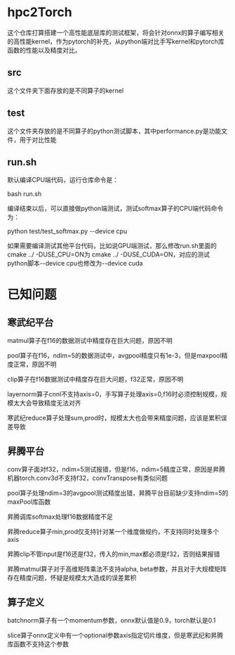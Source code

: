 # hpc2Torch
这个仓库打算搭建一个高性能底层库的测试框架，将会针对onnx的算子编写相关的高性能kernel，作为pytorch的补充，从python端对比手写kernel和pytorch库函数的性能以及精度对比。

## src
这个文件夹下面存放的是不同算子的kernel

## test
这个文件夹存放的是不同算子的python测试脚本，其中performance.py是功能文件，用于对比性能

## run.sh
默认编译CPU端代码，运行仓库命令是：

bash run.sh

编译结束以后，可以直接做python端测试，测试softmax算子的CPU端代码命令为：

python test/test_softmax.py --device cpu

如果需要编译测试其他平台代码，比如说GPU端测试，那么修改run.sh里面的cmake ../ -DUSE_CPU=ON为 cmake ../ -DUSE_CUDA=ON，对应的测试python脚本--device cpu也修改为--device cuda

# 已知问题

## 寒武纪平台
matmul算子在f16的数据测试中精度存在巨大问题，原因不明

pool算子在f16，ndim=5的数据测试中，avgpool精度只有1e-3，但是maxpool精度正常，原因不明

clip算子在f16数据测试中精度存在巨大问题，f32正常，原因不明

layernorm算子cnnl不支持axis=0，手写算子处理axis=0,f16时必须控制规模，规模太大会导致精度无法对齐

寒武纪reduce算子处理sum,prod时，规模太大也会带来精度问题，应该是累积误差导致

## 昇腾平台
conv算子面对f32，ndim=5测试报错，但是f16，ndim=5精度正常，原因是昇腾机器torch.conv3d不支持f32，convTranspose有类似问题

pool算子处理ndim=3的avgpool测试精度出错，昇腾平台目前缺少支持ndim=5的maxPool库函数

昇腾调库softmax处理f16数据精度不足

昇腾reduce算子min,prod仅支持针对某一个维度做规约，不支持同时处理多个axis

昇腾clip不管input是f16还是f32，传入的min,max都必须是f32，否则结果报错

昇腾matmul算子对于高维矩阵乘法不支持alpha, beta参数，并且对于大规模矩阵存在精度问题，怀疑是规模太大造成的误差累积

## 算子定义
batchnorm算子有一个momentum参数，onnx默认值是0.9，torch默认是0.1

slice算子onnx定义中有一个optional参数axis指定切片维度，但是寒武纪和昇腾库函数不支持这个参数

